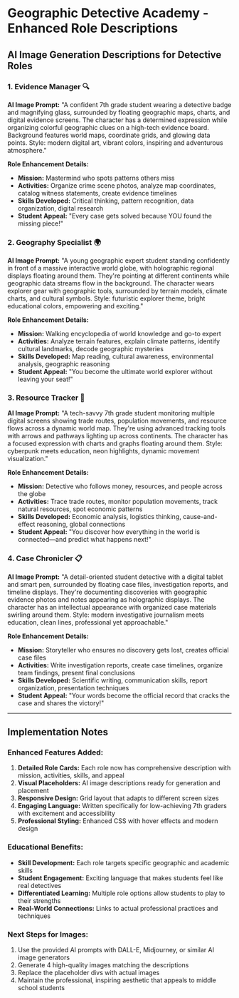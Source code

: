 # Geographic Detective Academy - Enhanced Role Descriptions

## AI Image Generation Descriptions for Detective Roles

### 1. Evidence Manager 🔍
**AI Image Prompt:**
"A confident 7th grade student wearing a detective badge and magnifying glass, surrounded by floating geographic maps, charts, and digital evidence screens. The character has a determined expression while organizing colorful geographic clues on a high-tech evidence board. Background features world maps, coordinate grids, and glowing data points. Style: modern digital art, vibrant colors, inspiring and adventurous atmosphere."

**Role Enhancement Details:**
- **Mission:** Mastermind who spots patterns others miss
- **Activities:** Organize crime scene photos, analyze map coordinates, catalog witness statements, create evidence timelines
- **Skills Developed:** Critical thinking, pattern recognition, data organization, digital research
- **Student Appeal:** "Every case gets solved because YOU found the missing piece!"

### 2. Geography Specialist 🌍
**AI Image Prompt:**
"A young geographic expert student standing confidently in front of a massive interactive world globe, with holographic regional displays floating around them. They're pointing at different continents while geographic data streams flow in the background. The character wears explorer gear with geographic tools, surrounded by terrain models, climate charts, and cultural symbols. Style: futuristic explorer theme, bright educational colors, empowering and exciting."

**Role Enhancement Details:**
- **Mission:** Walking encyclopedia of world knowledge and go-to expert
- **Activities:** Analyze terrain features, explain climate patterns, identify cultural landmarks, decode geographic mysteries
- **Skills Developed:** Map reading, cultural awareness, environmental analysis, geographic reasoning
- **Student Appeal:** "You become the ultimate world explorer without leaving your seat!"

### 3. Resource Tracker 🎯
**AI Image Prompt:**
"A tech-savvy 7th grade student monitoring multiple digital screens showing trade routes, population movements, and resource flows across a dynamic world map. They're using advanced tracking tools with arrows and pathways lighting up across continents. The character has a focused expression with charts and graphs floating around them. Style: cyberpunk meets education, neon highlights, dynamic movement visualization."

**Role Enhancement Details:**
- **Mission:** Detective who follows money, resources, and people across the globe
- **Activities:** Trace trade routes, monitor population movements, track natural resources, spot economic patterns
- **Skills Developed:** Economic analysis, logistics thinking, cause-and-effect reasoning, global connections
- **Student Appeal:** "You discover how everything in the world is connected—and predict what happens next!"

### 4. Case Chronicler 📋
**AI Image Prompt:**
"A detail-oriented student detective with a digital tablet and smart pen, surrounded by floating case files, investigation reports, and timeline displays. They're documenting discoveries with geographic evidence photos and notes appearing as holographic displays. The character has an intellectual appearance with organized case materials swirling around them. Style: modern investigative journalism meets education, clean lines, professional yet approachable."

**Role Enhancement Details:**
- **Mission:** Storyteller who ensures no discovery gets lost, creates official case files
- **Activities:** Write investigation reports, create case timelines, organize team findings, present final conclusions
- **Skills Developed:** Scientific writing, communication skills, report organization, presentation techniques
- **Student Appeal:** "Your words become the official record that cracks the case and shares the victory!"

---

## Implementation Notes

### Enhanced Features Added:
1. **Detailed Role Cards:** Each role now has comprehensive description with mission, activities, skills, and appeal
2. **Visual Placeholders:** AI image descriptions ready for generation and placement
3. **Responsive Design:** Grid layout that adapts to different screen sizes
4. **Engaging Language:** Written specifically for low-achieving 7th graders with excitement and accessibility
5. **Professional Styling:** Enhanced CSS with hover effects and modern design

### Educational Benefits:
- **Skill Development:** Each role targets specific geographic and academic skills
- **Student Engagement:** Exciting language that makes students feel like real detectives
- **Differentiated Learning:** Multiple role options allow students to play to their strengths
- **Real-World Connections:** Links to actual professional practices and techniques

### Next Steps for Images:
1. Use the provided AI prompts with DALL-E, Midjourney, or similar AI image generators
2. Generate 4 high-quality images matching the descriptions
3. Replace the placeholder divs with actual images
4. Maintain the professional, inspiring aesthetic that appeals to middle school students

